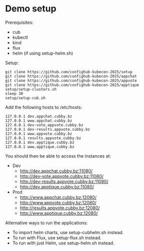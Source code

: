 # Demo setup

Prerequisites:

- cub
- kubectl
- kind
- flux
- helm (if using setup-helm.sh)

Setup:

```
git clone https://github.com/confighub-kubecon-2025/setup
git clone https://github.com/confighub-kubecon-2025/appchat
git clone https://github.com/confighub-kubecon-2025/appvote
git clone https://github.com/confighub-kubecon-2025/apptique
setup/setup-clusters.sh
sleep 30
setup/setup-cub.sh
```

Add the following hosts to /etc/hosts:

```
127.0.0.1 dev.appchat.cubby.bz
127.0.0.1 www.appchat.cubby.bz
127.0.0.1 dev-vote.appvote.cubby.bz
127.0.0.1 dev-results.appvote.cubby.bz
127.0.0.1 www.appvote.cubby.bz
127.0.0.1 results.appvote.cubby.bz
127.0.0.1 dev.apptique.cubby.bz
127.0.0.1 www.apptique.cubby.bz
```

You should then be able to access the instances at:

- Dev
  - http://dev.appchat.cubby.bz:11080/
  - http://dev-vote.appvote.cubby.bz:11080/
  - http://dev-results.appvote.cubby.bz:11080/
  - http://dev.apptique.cubby.bz:11080/
- Prod
  - http://www.appchat.cubby.bz:12080/
  - http://www.appvote.cubby.bz:12080/
  - http://results.appvote.cubby.bz:12080/
  - http://www.apptique.cubby.bz:12080/

Alternative ways to run the applications:

- To import helm charts, use setup-cubhelm.sh instead.
- To run with Flux, use setup-flux.sh instead.
- To run with just Helm, use setup-helm.sh instead.
